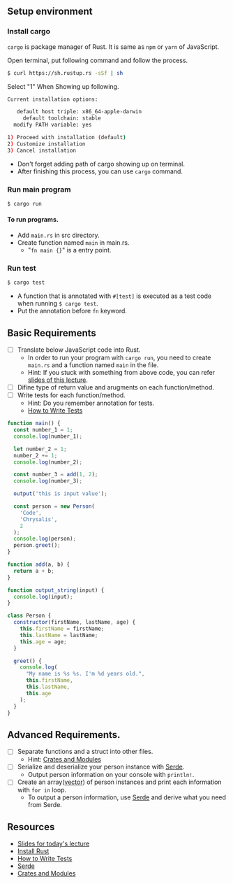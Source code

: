 ## Setup environment

### Install cargo

`cargo` is package manager of Rust. It is same as `npm` or `yarn` of JavaScript.


Open terminal, put following command and follow the process.

```bash
$ curl https://sh.rustup.rs -sSf | sh
```

Select "1" When Showing up following.

```bash
Current installation options:

   default host triple: x86_64-apple-darwin
     default toolchain: stable
  modify PATH variable: yes

1) Proceed with installation (default)
2) Customize installation
3) Cancel installation
```

- Don't forget adding path of cargo showing up on terminal.
- After finishing this process, you can use `cargo` command.



### Run main program

```bash
$ cargo run
```

#### To run programs.

- Add `main.rs` in src directory.
- Create function named `main` in main.rs.
  - "`fn main {}`" is a entry point.

### Run test

```bash
$ cargo test
```

- A function that is annotated with `#[test]` is executed as a test code when running `$ cargo test`.
- Put the annotation before `fn` keyword.


## Basic Requirements


- [ ] Translate below JavaScript code into Rust.
  - In order to run your program with `cargo run`, you need to create `main.rs` and a function named `main` in the file.
  - Hint: If you stuck with something from above code, you can refer [slides of this lecture](https://docs.google.com/presentation/d/1aG7Uq4D9LPW7FKsi6ImRQ2_SabCbOJcDhABhkb9-vao/edit?usp=sharing).
- [ ] Difine type of return value and arugments on each function/method.
- [ ] Write tests for each function/method.
  - Hint: Do you remember annotation for tests.
  - [How to Write Tests](https://doc.rust-lang.org/book/second-edition/ch11-01-writing-tests.html)

```javascript
function main() {
  const number_1 = 1;
  console.log(number_1);

  let number_2 = 1;
  number_2 += 1;
  console.log(number_2);

  const number_3 = add(1, 2);
  console.log(number_3);

  output('this is input value');

  const person = new Person(
    'Code',
    'Chrysalis',
    2
  );
  console.log(person);
  person.greet();
}

function add(a, b) {
  return a + b;
}

function output_string(input) {
  console.log(input);
}

class Person {
  constructor(firstName, lastName, age) {
    this.firstName = firstName;
    this.lastName = lastName;
    this.age = age;
  }

  greet() {
    console.log(
      "My name is %s %s. I'm %d years old.",
      this.firstName,
      this.lastName,
      this.age
    );
  }
}
```

## Advanced Requirements.

- [ ] Separate functions and a struct into other files.
  - Hint: [Crates and Modules](https://doc.rust-lang.org/book/first-edition/crates-and-modules.html)
- [ ] Serialize and deserialize your person instance with [Serde](https://github.com/serde-rs/serde).
  - Output person information on your console with `println!`.
- [ ] Create an array([vector](https://doc.rust-lang.org/std/vec/struct.Vec.html)) of person instances and print each information with `for in` loop.
  - To output a person information, use [Serde](https://github.com/serde-rs/serde) and derive what you need from Serde.


## Resources

- [Slides for today's lecture](https://docs.google.com/presentation/d/1aG7Uq4D9LPW7FKsi6ImRQ2_SabCbOJcDhABhkb9-vao/edit?usp=sharing)
- [Install Rust](https://www.rust-lang.org/en-US/install.html)
- [How to Write Tests](https://doc.rust-lang.org/book/second-edition/ch11-01-writing-tests.html)
- [Serde](https://github.com/serde-rs/serde)
- [Crates and Modules](https://doc.rust-lang.org/book/first-edition/crates-and-modules.html)